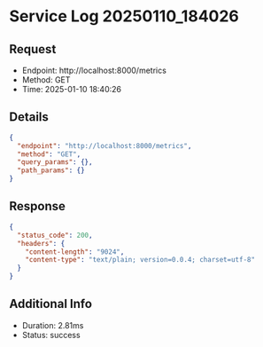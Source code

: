 # Service Log 20250110_184026

## Request
- Endpoint: http://localhost:8000/metrics
- Method: GET
- Time: 2025-01-10 18:40:26

## Details
```json
{
  "endpoint": "http://localhost:8000/metrics",
  "method": "GET",
  "query_params": {},
  "path_params": {}
}
```

## Response
```json
{
  "status_code": 200,
  "headers": {
    "content-length": "9024",
    "content-type": "text/plain; version=0.0.4; charset=utf-8"
  }
}
```

## Additional Info
- Duration: 2.81ms
- Status: success
